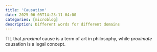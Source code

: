```yaml
---
title: 'Causation'
date: 2025-06-05T14:23:11-04:00
categories: [microblog]
description: Different words for different domains
---
```

TIL that *proximal* cause is a term of art in philosophy, while
*proximate* causation is a legal concept.
